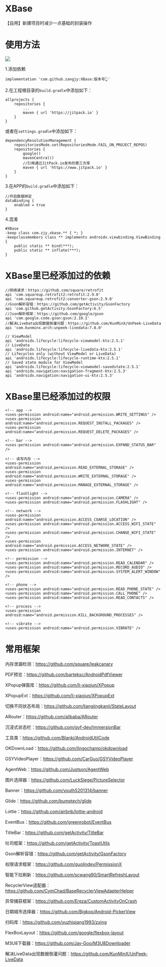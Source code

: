 # XBase

【自用】新建项目时减少一点基础的封装操作

# 使用方法

[![](https://jitpack.io/v/zangjy/XBase.svg)](https://jitpack.io/#zangjy/XBase)

1.添加依赖

```
implementation 'com.github.zangjy:XBase:版本号👆'
```

2.在工程根目录的`build.gradle`中添加如下：

```
allprojects {
    repositories {
        ...
        maven { url 'https://jitpack.io' }
    }
}
```

或者在`settings.gradle`中添加如下：

```
dependencyResolutionManagement {
    repositoriesMode.set(RepositoriesMode.FAIL_ON_PROJECT_REPOS)
    repositories {
        google()
        mavenCentral()
        //引用通过JitPack.io发布的第三方库
        maven { url 'https://www.jitpack.io' }
    }
}
```

3.在APP的`build.gradle`中添加如下：

```
//开启数据绑定
dataBinding {
    enabled = true
}
```

4.混淆

```
#XBase
-keep class com.zjy.xbase.** { *; }
-keepclassmembers class ** implements androidx.viewbinding.ViewBinding {
    public static ** bind(***);
    public static ** inflate(***);
}
```

# XBase里已经添加过的依赖

```
//网络请求：https://github.com/square/retrofit
api 'com.squareup.retrofit2:retrofit:2.9.0'
api 'com.squareup.retrofit2:converter-gson:2.9.0'
//Gson解析容错：https://github.com/getActivity/GsonFactory
api 'com.github.getActivity:GsonFactory:6.5'
//Json解析框架：https://github.com/google/gson
api 'com.google.code.gson:gson:2.10.1'
//解决LiveData出现数据倒灌问题：https://github.com/KunMinX/UnPeek-LiveData
api 'com.kunminx.arch:unpeek-livedata:7.8.0'

// ViewModel
api 'androidx.lifecycle:lifecycle-viewmodel-ktx:2.5.1'
// LiveData
api 'androidx.lifecycle:lifecycle-livedata-ktx:2.5.1'
// Lifecycles only (without ViewModel or LiveData)
api 'androidx.lifecycle:lifecycle-runtime-ktx:2.5.1'
// Saved state module for ViewModel
api 'androidx.lifecycle:lifecycle-viewmodel-savedstate:2.5.1'
api 'androidx.navigation:navigation-fragment-ktx:2.5.3'
api 'androidx.navigation:navigation-ui-ktx:2.5.3'
```

# XBase里已经添加过的权限

```
<!-- app -->
<uses-permission android:name="android.permission.WRITE_SETTINGS" />
<uses-permission android:name="android.permission.REQUEST_INSTALL_PACKAGES" />
<uses-permission android:name="android.permission.REQUEST_DELETE_PACKAGES" />

<!-- bar -->
<uses-permission android:name="android.permission.EXPAND_STATUS_BAR" />

<!-- 读写内存 -->
<uses-permission android:name="android.permission.READ_EXTERNAL_STORAGE" />
<uses-permission android:name="android.permission.WRITE_EXTERNAL_STORAGE" />
<uses-permission android:name="android.permission.MANAGE_EXTERNAL_STORAGE" />

<!-- flashlight -->
<uses-permission android:name="android.permission.CAMERA" />
<uses-permission android:name="android.permission.FLASHLIGHT" />

<!-- network -->
<uses-permission android:name="android.permission.ACCESS_COARSE_LOCATION" />
<uses-permission android:name="android.permission.ACCESS_WIFI_STATE" />
<uses-permission android:name="android.permission.CHANGE_WIFI_STATE" />
<uses-permission android:name="android.permission.ACCESS_NETWORK_STATE" />
<uses-permission android:name="android.permission.INTERNET" />

<!-- permission -->
<uses-permission android:name="android.permission.READ_CALENDAR" />
<uses-permission android:name="android.permission.RECORD_AUDIO" />
<uses-permission android:name="android.permission.SYSTEM_ALERT_WINDOW" />

<!-- phone -->
<uses-permission android:name="android.permission.READ_PHONE_STATE" />
<uses-permission android:name="android.permission.CALL_PHONE" />
<uses-permission android:name="android.permission.READ_CONTACTS" />

<!-- process -->
<uses-permission android:name="android.permission.KILL_BACKGROUND_PROCESSES" />

<!-- vibrate -->
<uses-permission android:name="android.permission.VIBRATE" />
```

# 常用框架

内存泄漏检测：<https://github.com/square/leakcanary>

PDF预览：<https://github.com/barteksc/AndroidPdfViewer>

XPopup弹窗库：<https://github.com/li-xiaojun/XPopup>

XPopupExt：<https://github.com/li-xiaojun/XPopupExt>

切换不同状态布局：<https://github.com/liangjingkanji/StateLayout>

ARouter：<https://github.com/alibaba/ARouter>

沉浸式状态栏：<https://github.com/gyf-dev/ImmersionBar>

工具类：<https://github.com/Blankj/AndroidUtilCode>

OKDownLoad：<https://github.com/lingochamp/okdownload>

GSYVideoPlayer：<https://github.com/CarGuo/GSYVideoPlayer>

AgentWeb：<https://github.com/Justson/AgentWeb>

图片选择器：<https://github.com/LuckSiege/PictureSelector>

Banner：<https://github.com/youth5201314/banner>

Glide：<https://github.com/bumptech/glide>

Lottie：<https://github.com/airbnb/lottie-android>

EventBus：<https://github.com/greenrobot/EventBus>

TitleBar：<https://github.com/getActivity/TitleBar>

吐司框架：<https://github.com/getActivity/ToastUtils>

Gson解析容错：<https://github.com/getActivity/GsonFactory>

权限请求框架：<https://github.com/guolindev/PermissionX>

智能下拉刷新：<https://github.com/scwang90/SmartRefreshLayout>

RecyclerView适配器：<https://github.com/CymChad/BaseRecyclerViewAdapterHelper>

异常捕获框架：<https://github.com/Ereza/CustomActivityOnCrash>

日期城市选择器：<https://github.com/Bigkoo/Android-PickerView>

扫码库：<https://github.com/yuzhiqiang1993/zxing>

FlexBoxLayout：<https://github.com/google/flexbox-layout>

M3U8下载器：<https://github.com/Jay-Goo/M3U8Downloader>

解决LiveData出现数据倒灌问题：<https://github.com/KunMinX/UnPeek-LiveData>